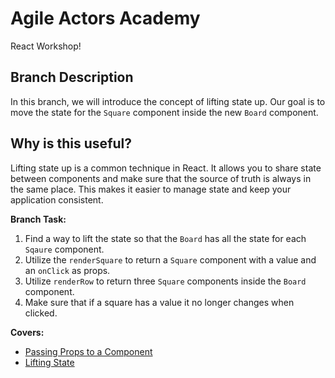 # Agile Actors Academy

React Workshop!

## Branch Description

In this branch, we will introduce the concept of lifting state up. Our goal is to move the state for the `Square` component inside the new `Board` component.

## Why is this useful?

Lifting state up is a common technique in React. It allows you to share state between components and make sure that the source of truth is always in the same place. This makes it easier to manage state and keep your application consistent.

**Branch Task:**

1. Find a way to lift the state so that the `Board` has all the state for each `Sqaure` component.
2. Utilize the `renderSquare` to return a `Square` component with a value and an `onClick` as props.
3. Utilize `renderRow` to return three `Square` components inside the `Board` component.
4. Make sure that if a square has a value it no longer changes when clicked.

**Covers:**

- [Passing Props to a Component](https://react.dev/learn/passing-props-to-a-component)
- [Lifting State](https://react.dev/learn/sharing-state-between-components)

